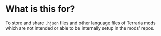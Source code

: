 # What is this for?
To store and share `.hjson` files and other language files of Terraria mods which are not intended or able to be internally setup in the mods' repos. 
